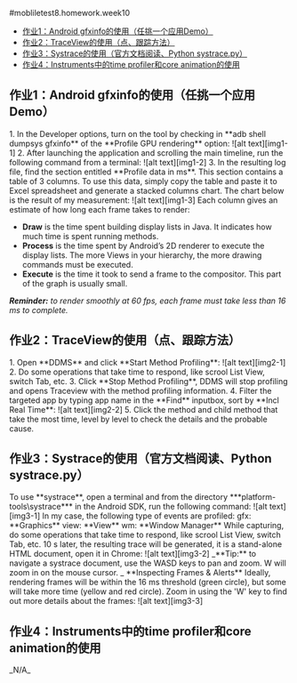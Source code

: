 #mobliletest8.homework.week10
*   [作业1：Android gfxinfo的使用（任挑一个应用Demo）](#hw1)
*   [作业2：TraceView的使用（点、跟踪方法）](#hw2)
*   [作业3：Systrace的使用（官方文档阅读、Python systrace.py）](#hw3)
*   [作业4：Instruments中的time profiler和core animation的使用](#hw4)


<h2 id="hw1">作业1：Android gfxinfo的使用（任挑一个应用Demo）</h2>
1. In the Developer options, turn on the tool by checking in **adb shell dumpsys gfxinfo** of the **Profile GPU rendering** option:  
![alt text][img1-1]  
2. After launching the application and scrolling the main timeline, run the following command from a terminal:  
![alt text][img1-2]  
3. In the resulting log file, find the section entitled **Profile data in ms**. This section contains a table of 3 columns. To use this data, simply copy the table and paste it to Excel spreadsheet and generate a stacked columns chart. The chart below is the result of my measurement:  
![alt text][img1-3]  
Each column gives an estimate of how long each frame takes to render:  

*    **Draw** is the time spent building display lists in Java. It indicates how much time is spent running methods.
*    **Process** is the time spent by Android’s 2D renderer to execute the display lists. The more Views in your hierarchy, the more drawing commands must be executed.  
*    **Execute** is the time it took to send a frame to the compositor. This part of the graph is usually small. 

_**Reminder:** to render smoothly at 60 fps, each frame must take less than 16 ms to complete._


<h2 id="hw2">作业2：TraceView的使用（点、跟踪方法）</h2>
1. Open **DDMS** and click **Start Method Profiling**:  
![alt text][img2-1]  
2. Do some operations that take time to respond, like scrool List View, switch Tab, etc.  
3. Click **Stop Method Profiling**, DDMS will stop profiling and opens Traceview with the method profiling information.  
4. Filter the targeted app by typing app name in the **Find** inputbox, sort by **Incl Real Time**:  
![alt text][img2-2]  
5. Click the method and child method that take the most time, level by level to check the details and the probable cause.

<h2 id="hw3">作业3：Systrace的使用（官方文档阅读、Python systrace.py）</h2>
To use **systrace**, open a terminal and from the directory ***platform-tools\systrace*** in the Android SDK, run the following command:  
![alt text][img3-1]  
In my case, the following type of events are profiled:  
gfx: **Graphics**  
view: **View**  
wm: **Window Manager**  
While capturing, do some operations that take time to respond, like scrool List View, switch Tab, etc.  
10 s later, the resulting trace will be generated, it is a stand-alone HTML document, open it in Chrome:  
![alt text][img3-2]  
_**Tip:** to navigate a systrace document, use the WASD keys to pan and zoom. W will zoom in on the mouse cursor. _  
**Inspecting Frames & Alerts**  
Ideally, rendering frames will be within the 16 ms threshold (green circle), but some will take more time (yellow and red circle).  
Zoom in using the 'W' key to find out more details about the frames:  
![alt text][img3-3]   

<h2 id="hw4">作业4：Instruments中的time profiler和core animation的使用</h2>
_N/A_


[img1-1]: https://github.com/adam-p/markdown-here/raw/master/src/common/images/icon48.png
[img1-2]: https://github.com/adam-p/markdown-here/raw/master/src/common/images/icon48.png
[img1-3]: https://github.com/adam-p/markdown-here/raw/master/src/common/images/icon48.png
[img2-1]: https://github.com/adam-p/markdown-here/raw/master/src/common/images/icon48.png
[img2-2]: https://github.com/adam-p/markdown-here/raw/master/src/common/images/icon48.png
[img3-1]: https://github.com/adam-p/markdown-here/raw/master/src/common/images/icon48.png
[img3-2]: https://github.com/adam-p/markdown-here/raw/master/src/common/images/icon48.png
[img3-3]: https://github.com/adam-p/markdown-here/raw/master/src/common/images/icon48.png